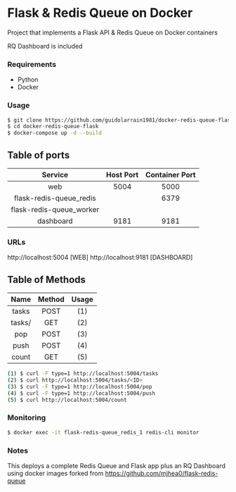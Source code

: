 # Flask & Redis Queue on Docker

Project that implements a Flask API & Redis Queue on Docker containers

RQ Dashboard is included

### Requirements

- Python
- Docker

### Usage

```sh
$ git clone https://github.com/guidolarrain1981/docker-redis-queue-flask.git
$ cd docker-redis-queue-flask
$ docker-compose up -d --build
```

## Table of ports
Service                  |  Host Port  | Container Port |
:-----------------------:|:-----------:|:---------------:
web                      | 5004 | 5000
flask-redis-queue_redis  |      | 6379
flask-redis-queue_worker |      |     
dashboard                | 9181 | 9181

### URLs

http://localhost:5004 [WEB]
http://localhost:9181 [DASHBOARD]

## Table of Methods
Name       |  Method  |  Usage  |
:---------:|:--------:|:--------:
tasks      |   POST   |   (1)   
tasks/<ID> |   GET    |   (2)   
pop        |   POST   |   (3)   
push       |   POST   |   (4)   
count      |   GET    |   (5)   

```sh
(1) $ curl -F type=1 http://localhost:5004/tasks
(2) $ curl http://localhost:5004/tasks/<ID>
(3) $ curl -F type=1 http://localhost:5004/pop
(4) $ curl -F type=1 http://localhost:5004/push
(5) $ curl http://localhost:5004/count
```

### Monitoring

```sh
$ docker exec -it flask-redis-queue_redis_1 redis-cli monitor
```

### Notes

This deploys a complete Redis Queue and Flask app plus an RQ Dashboard using docker images forked from https://github.com/mjhea0/flask-redis-queue
